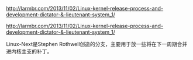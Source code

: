 http://larmbr.com/2013/11/02/Linux-kernel-release-process-and-development-dictator-&-lieutenant-system_1/

http://larmbr.com/2013/11/02/Linux-kernel-release-process-and-development-dictator-&-lieutenant-system_1/

Linux-Next是Stephen Rothwell创造的分支，主要用于放一些将在下一周期合并进内核主支的补丁。 